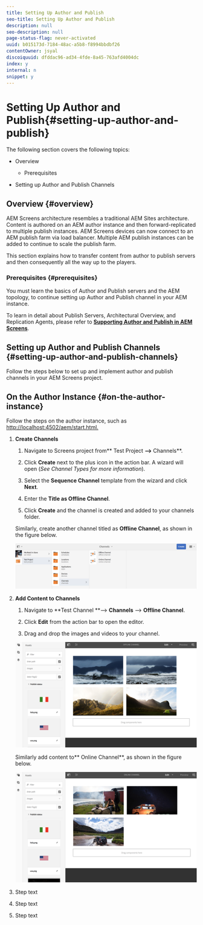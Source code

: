 ```yaml
---
title: Setting Up Author and Publish
seo-title: Setting Up Author and Publish
description: null
seo-description: null
page-status-flag: never-activated
uuid: b015173d-7184-48ac-a5b8-f8994bbdbf26
contentOwner: jsyal
discoiquuid: dfddac96-ad34-4fde-8a45-763afd4004dc
index: y
internal: n
snippet: y
---
```


# Setting Up Author and Publish{#setting-up-author-and-publish}

The following section covers the following topics:

* Overview

    * Prerequisites

* Setting up Author and Publish Channels

## Overview {#overview}

AEM Screens architecture resembles a traditional AEM Sites architecture. Content is authored on an AEM author instance and then forward-replicated to multiple publish instances. AEM Screens devices can now connect to an AEM publish farm via load balancer. Multiple AEM publish instances can be added to continue to scale the publish farm.

This section explains how to transfer content from author to publish servers and then consequently all the way up to the players.

### Prerequisites {#prerequisites}

You must learn the basics of Author and Publish servers and the AEM topology, to continue setting up Author and Publish channel in your AEM instance.

To learn in detail about Publish Servers, Architectural Overview, and Replication Agents, please refer to [**Supporting Author and Publish in AEM Screens**](../../screens/using/author-and-publish.md).

## Setting up Author and Publish Channels {#setting-up-author-and-publish-channels}

Follow the steps below to set up and implement author and publish channels in your AEM Screens project.

## On the Author Instance {#on-the-author-instance}

Follow the steps on the author instance, such as [http://localhost:4502/aem/start.html.](/aem/start.md)

1. **Create Channels**

    1. Navigate to Screens project from** Test Project **--&gt;** Channels**.
    
    1. Click **Create** next to the plus icon in the action bar. A wizard will open (*See Channel Types for more information*).
    
    1. Select the **Sequence Channel** template from the wizard and click **Next**.
    
    1. Enter the **Title **as** Offline Channel**.
    
    1. Click **Create** and the channel is created and added to your channels folder.

   Similarly, create another channel titled as **Offline Channel**, as shown in the figure below.

   ![](assets/screen_shot_2018-12-03at15354pm.png)

1. **Add Content to Channels**

    1. Navigate to **Test Channel **--&gt; **Channels** --&gt; **Offline Channel**.
    
    1. Click **Edit** from the action bar to open the editor.  
    
    1. Drag and drop the images and videos to your channel.

   ![](assets/screen_shot_2018-12-03at23332pm.png)

   Similarly add content to** Online Channel**, as shown in the figure below.

   ![](assets/screen_shot_2018-12-03at23239pm.png)

1. Step text
1. Step text
1. Step text

